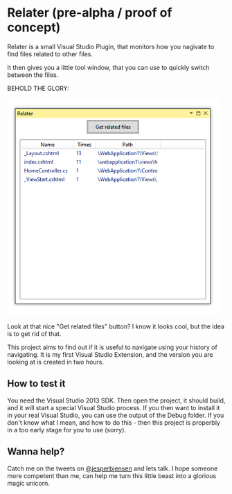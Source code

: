 ﻿# Relater (pre-alpha / proof of concept)

Relater is a small Visual Studio Plugin, that monitors how you nagivate to find files related to other files.

It then gives you a little tool window, that you can use to quickly switch between the files.

BEHOLD THE GLORY:

![The tool window](screenshot.png)

Look at that nice "Get related files" button? I know it looks cool, but the idea is to get rid of that.

This project aims to find out if it is useful to navigate using your history of navigating. It is my first Visual Studio Extension, and the version you are looking at is created in two hours.

## How to test it
You need the Visual Studio 2013 SDK. Then open the project, it should build, and it will start a special Visual Studio process.
If you then want to install it in your real Visual Studio, you can use the output of the Debug folder.
If you don't know what I mean, and how to do this - then this project is properbly in a too early stage for you to use (sorry).

## Wanna help?

Catch me on the tweets on [@jesperbjensen](http://twitter.com/jesperbjensen) and lets talk. I hope someone more competent than me, can help me turn this little beast into a glorious magic unicorn.
